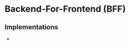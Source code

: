 # Backend-For-Frontend (BFF)

<!--
https://medium.com/squer-solutions/micro-frontend-architecture-patterns-backends-for-frontends-d2918927c01d

https://medium.com/jeitosanar/backend-for-frontend-uma-estrat%C3%A9gia-sob-demanda-para-a-entrega-de-microsservi%C3%A7os-2f12d4cb9e3f
https://hypeflame.blog/2020/12/07/entenda-o-padrao-backends-for-frontends-bff/
https://michaeldfti.medium.com/diferen%C3%A7a-entre-api-gateway-e-backends-for-frontends-cb443821ff6d

https://samnewman.io/patterns/architectural/bff/
https://oguzkilic.medium.com/optimize-your-data-model-for-your-frontend-applications-with-bff-2195aec6e6cf
https://allan-oliveira.medium.com/backend-for-frontend-a-tailored-strategy-for-delivering-microservices-5736a3806b6c
https://nordicapis.com/building-a-backend-for-frontend-shim-for-your-microservices/
https://blog.bitsrc.io/bff-pattern-backend-for-frontend-an-introduction-e4fa965128bf
https://medium.com/frontend-at-scale/frontend-architectural-patterns-backend-for-frontend-29679aba886c
https://philcalcado.com/2015/09/18/the_back_end_for_front_end_pattern_bff.html
https://tsh.io/blog/design-patterns-in-microservices-api-gateway-bff-and-more/
https://perspectives.mobilelive.ca/blog/why-backend-for-frontend-application-architecture/
https://microservices.io/patterns/apigateway.html
-->

<!--
device specific
-->

## Implementations

- [](/wundergraph.md)
